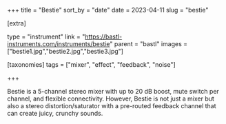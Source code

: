 +++
title = "Bestie"
sort_by = "date"
date = 2023-04-11
slug = "bestie"

[extra]

type = "instrument"
link = "https://bastl-instruments.com/instruments/bestie"
parent = "bastl"
images = ["bestie1.jpg","bestie2.jpg","bestie3.jpg"]

[taxonomies]
tags = ["mixer", "effect", "feedback", "noise"]

+++

Bestie is a 5-channel stereo mixer with up to 20 dB boost, mute switch per channel, and flexible connectivity. However, Bestie is not just a mixer but also a stereo distortion/saturator with a pre-routed feedback channel that can create juicy, crunchy sounds. 
